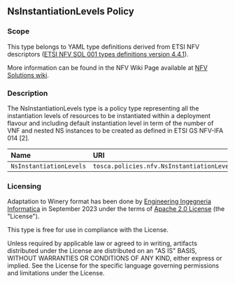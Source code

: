 ## NsInstantiationLevels Policy

### Scope
This type belongs to YAML type definitions derived from ETSI NFV descriptors ([ETSI NFV SOL 001 types definitions version 4.4.1](https://forge.etsi.org/rep/nfv/SOL001/-/tree/v4.4.1)).

More information can be found in the NFV Wiki Page available at [NFV Solutions wiki](https://nfvwiki.etsi.org/index.php?title=NFV_Solutions).

### Description
The NsInstantiationLevels type is a policy type representing all the instantiation levels of resources to be instantiated within a deployment flavour and including default instantiation level in term of the number of VNF and nested NS instances to be created as defined in ETSI GS NFV-IFA 014 [2].

| Name | URI | Version | Derived From |
|:---- |:--- |:------- |:------------ |
| `NsInstantiationLevels` | `tosca.policies.nfv.NsInstantiationLevels` | `4.4.1` | `tosca.policies.Root` |


### Licensing
Adaptation to Winery format has been done by [Engineering Ingegneria Informatica](https://www.eng.it) in September 2023 under the terms of [Apache 2.0 License](https://www.apache.org/licenses/LICENSE-2.0) (the "License").

This type is free for use in compliance with the License.

Unless required by applicable law or agreed to in writing, artifacts distributed under the License are distributed on an "AS IS" BASIS, WITHOUT WARRANTIES OR CONDITIONS OF ANY KIND, either express or implied. See the License for the specific language governing permissions and limitations under the License.